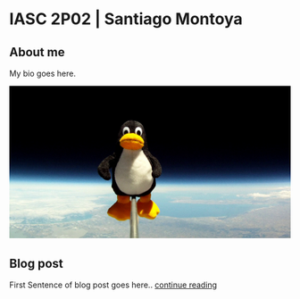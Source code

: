 # IASC 2P02 | Santiago Montoya 

## About me

My bio goes here.

![](Images/tux.jpg)

## Blog post

First Sentence of blog post goes here.. [continue reading](blog.md)

